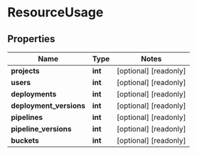 # ResourceUsage

## Properties
Name | Type | Notes
------------ | ------------- | -------------
**projects** | **int** | [optional] [readonly] 
**users** | **int** | [optional] [readonly] 
**deployments** | **int** | [optional] [readonly] 
**deployment_versions** | **int** | [optional] [readonly] 
**pipelines** | **int** | [optional] [readonly] 
**pipeline_versions** | **int** | [optional] [readonly] 
**buckets** | **int** | [optional] [readonly] 


